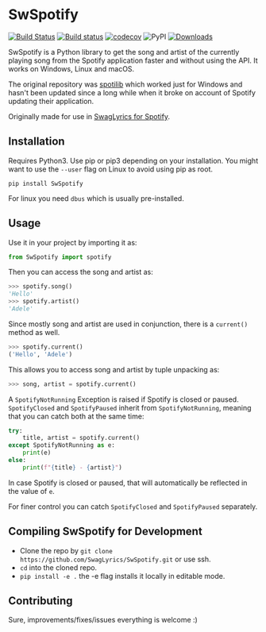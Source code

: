 # SwSpotify

[![Build Status](https://travis-ci.com/SwagLyrics/SwSpotify.svg?branch=master)](https://travis-ci.com/SwagLyrics/SwSpotify)
[![Build status](https://ci.appveyor.com/api/projects/status/c8heviwe9q2m8lb0?svg=true)](https://ci.appveyor.com/project/TheClashster/swspotify)
[![codecov](https://codecov.io/gh/SwagLyrics/SwSpotify/branch/master/graph/badge.svg)](https://codecov.io/gh/SwagLyrics/SwSpotify)
![PyPI](https://img.shields.io/pypi/v/swspotify.svg)
[![Downloads](https://pepy.tech/badge/swspotify)](https://pepy.tech/project/swspotify)

SwSpotify is a Python library to get the song and artist of the currently playing song from the Spotify application faster and without using the API. It works on Windows, Linux and macOS. 

The original repository was [spotilib](https://github.com/XanderMJ/spotilib) which worked just for Windows and hasn't been updated since a long while when it broke on account of Spotify updating their application.

Originally made for use in [SwagLyrics for Spotify](https://github.com/SwagLyrics/SwagLyrics-For-Spotify).

## Installation

Requires Python3. Use pip or pip3 depending on your installation. You might want to use the `--user` flag on Linux to 
avoid using pip as root.
```shell
pip install SwSpotify
```
For linux you need `dbus` which is usually pre-installed.
## Usage

Use it in your project by importing it as:

```python
from SwSpotify import spotify
```

Then you can access the song and artist as:

```python
>>> spotify.song()
'Hello'
>>> spotify.artist()
'Adele'
```

Since mostly song and artist are used in conjunction, there is a `current()` method as well.

```python
>>> spotify.current()
('Hello', 'Adele')
```

This allows you to access song and artist by tuple unpacking as:

```python
>>> song, artist = spotify.current()
```

A `SpotifyNotRunning` Exception is raised if Spotify is closed or paused. `SpotifyClosed` and `SpotifyPaused` inherit from `SpotifyNotRunning`, meaning that you can catch both at the same time:

```python
try:
    title, artist = spotify.current()
except SpotifyNotRunning as e:
    print(e)
else:
    print(f"{title} - {artist}")
```
In case Spotify is closed or paused, that will automatically be reflected in the value of `e`.

For finer control you can catch `SpotifyClosed` and `SpotifyPaused` separately.
## Compiling SwSpotify for Development

- Clone the repo by `git clone https://github.com/SwagLyrics/SwSpotify.git` or use ssh.
- `cd` into the cloned repo.
- `pip install -e .` the -e flag installs it locally in editable mode.


## Contributing

Sure, improvements/fixes/issues everything is welcome :)
